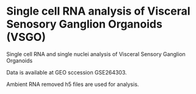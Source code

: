 # Single cell RNA analysis of Visceral Senosory Ganglion Organoids (VSGO)
Single cell RNA and single nuclei analysis of Visceral Sensory Ganglion Organoids

Data is available at GEO sccession GSE264303.

Ambient RNA removed h5 files are used for analysis.

